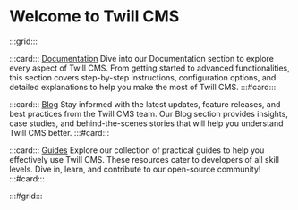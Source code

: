 # Welcome to Twill CMS

:::grid:::

:::card:::
[Documentation](1_documentation/index.md)
Dive into our Documentation section to explore every aspect of Twill CMS. From getting started to advanced functionalities, this section covers step-by-step instructions, configuration options, and detailed explanations to help you make the most of Twill CMS.
:::#card:::

:::card:::
[Blog](3_blogs/index.md)
Stay informed with the latest updates, feature releases, and best practices from the Twill CMS team. Our Blog section provides insights, case studies, and behind-the-scenes stories that will help you understand Twill CMS better.
:::#card:::

:::card:::
[Guides](2_guides/index.md)
Explore our collection of practical guides to help you effectively use Twill CMS. These resources cater to developers of all skill levels. Dive in, learn, and contribute to our open-source community!
:::#card:::

:::#grid:::

